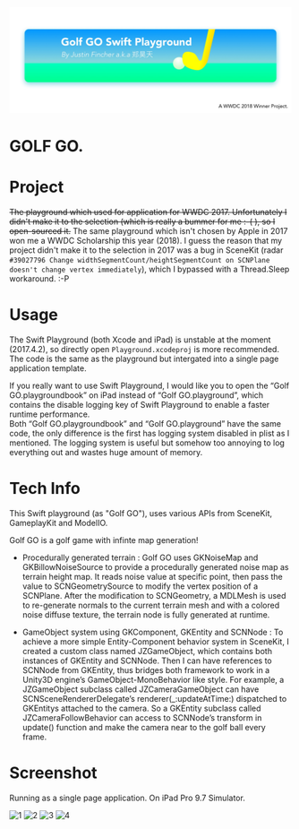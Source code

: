 ![Banner](https://raw.githubusercontent.com/JustinFincher/WWDC-17-Scholarship-Project/master/Screenshot/Banner.jpg)
# GOLF GO.

# Project
~~The playground which used for application for WWDC 2017. Unfortunately I didn't make it to the selection (which is really a bummer for me :-( ), so I open-sourced it.~~
The same playground which isn't chosen by Apple in 2017 won me a WWDC Scholarship this year (2018). I guess the reason that my project didn't make it to the selection in 2017 was a bug in SceneKit (radar `#39027796 Change widthSegmentCount/heightSegmentCount on SCNPlane doesn't change vertex immediately`), which I bypassed with a Thread.Sleep workaround. :-P

# Usage 
The Swift Playground (both Xcode and iPad) is unstable at the moment (2017.4.2), so directly open `Playground.xcodeproj` is more recommended. The code is the same as the playground but intergated into a single page application template.  

If you really want to use Swift Playground, I would like you to open the “Golf GO.playgroundbook” on iPad instead of “Golf GO.playground”, which contains the disable logging key of Swift Playground to enable a faster runtime performance.  
Both “Golf GO.playgroundbook” and “Golf GO.playground” have the same code, the only difference is the first has logging system disabled in plist as I mentioned. The logging system is useful but somehow too annoying to log everything out and wastes huge amount of memory.  


# Tech Info  
This Swift playground (as "Golf GO"), uses various APIs from SceneKit, GameplayKit and ModelIO.  

Golf GO is a golf game with infinte map generation!

- Procedurally generated terrain : Golf GO uses GKNoiseMap and GKBillowNoiseSource to provide a procedurally generated noise map as terrain height map. It reads noise value at specific point, then pass the value to SCNGeometrySource to modify the vertex position of a SCNPlane. After the modification to SCNGeometry, a MDLMesh is used to re-generate normals to the current terrain mesh and with a colored noise diffuse texture, the terrain node is fully generated at runtime.  

- GameObject system using GKComponent, GKEntity and SCNNode : To achieve a more simple Entity-Component behavior system in SceneKit, I created a custom class named JZGameObject, which contains both instances of GKEntity and SCNNode. Then I can have references to SCNNode from GKEntity, thus bridges both framework to work in a Unity3D engine’s GameObject-MonoBehavior like style. For example, a JZGameObject subclass called JZCameraGameObject can have SCNSceneRendererDelegate’s renderer(_:updateAtTime:) dispatched to GKEntitys attached to the camera. So a GKEntity subclass called JZCameraFollowBehavior can access to SCNNode’s transform in update() function and make the camera near to the golf ball every frame.  

# Screenshot

Running as a single page application. On iPad Pro 9.7 Simulator.

![1](https://raw.githubusercontent.com/JustinFincher/WWDC-18-Scholarship-Project/master/Screenshot/1.jpg)
![2](https://raw.githubusercontent.com/JustinFincher/WWDC-18-Scholarship-Project/master/Screenshot/2.jpg)
![3](https://raw.githubusercontent.com/JustinFincher/WWDC-18-Scholarship-Project/master/Screenshot/3.jpg)
![4](https://raw.githubusercontent.com/JustinFincher/WWDC-18-Scholarship-Project/master/Screenshot/4.jpg)


